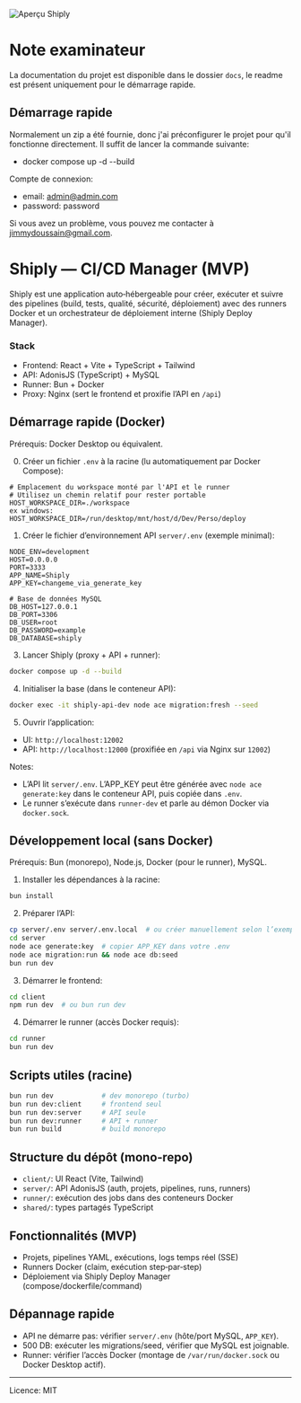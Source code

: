 ![Aperçu Shiply](https://i.ibb.co/vvvkSQMt/chrome-OZDL2-ALmo-A.png)

# Note examinateur
La documentation du projet est disponible dans le dossier `docs`, le readme est présent uniquement pour le démarrage rapide.

## Démarrage rapide
Normalement un zip a été fournie, donc j'ai préconfigurer le projet pour qu'il fonctionne directement.
Il suffit de lancer la commande suivante:
- docker compose up -d --build

Compte de connexion:
- email: admin@admin.com
- password: password

Si vous avez un problème, vous pouvez me contacter à jimmydoussain@gmail.com.

# Shiply — CI/CD Manager (MVP)

Shiply est une application auto‑hébergeable pour créer, exécuter et suivre des pipelines (build, tests, qualité, sécurité, déploiement) avec des runners Docker et un orchestrateur de déploiement interne (Shiply Deploy Manager).

### Stack
- Frontend: React + Vite + TypeScript + Tailwind
- API: AdonisJS (TypeScript) + MySQL
- Runner: Bun + Docker
- Proxy: Nginx (sert le frontend et proxifie l’API en `/api`)

## Démarrage rapide (Docker)
Prérequis: Docker Desktop ou équivalent.

0) Créer un fichier `.env` à la racine (lu automatiquement par Docker Compose):
```env
# Emplacement du workspace monté par l'API et le runner
# Utilisez un chemin relatif pour rester portable
HOST_WORKSPACE_DIR=./workspace
ex windows: HOST_WORKSPACE_DIR=/run/desktop/mnt/host/d/Dev/Perso/deploy
```

1) Créer le fichier d’environnement API `server/.env` (exemple minimal):
```env
NODE_ENV=development
HOST=0.0.0.0
PORT=3333
APP_NAME=Shiply
APP_KEY=changeme_via_generate_key

# Base de données MySQL
DB_HOST=127.0.0.1
DB_PORT=3306
DB_USER=root
DB_PASSWORD=example
DB_DATABASE=shiply

```

3) Lancer Shiply (proxy + API + runner):
```bash
docker compose up -d --build
```

4) Initialiser la base (dans le conteneur API):
```bash
docker exec -it shiply-api-dev node ace migration:fresh --seed
```

5) Ouvrir l’application:
- UI: `http://localhost:12002`
- API: `http://localhost:12000` (proxifiée en `/api` via Nginx sur `12002`)

Notes:
- L’API lit `server/.env`. L’APP_KEY peut être générée avec `node ace generate:key` dans le conteneur API, puis copiée dans `.env`.
- Le runner s’exécute dans `runner-dev` et parle au démon Docker via `docker.sock`.

## Développement local (sans Docker)
Prérequis: Bun (monorepo), Node.js, Docker (pour le runner), MySQL.

1) Installer les dépendances à la racine:
```bash
bun install
```

2) Préparer l’API:
```bash
cp server/.env server/.env.local  # ou créer manuellement selon l’exemple ci-dessus
cd server
node ace generate:key  # copier APP_KEY dans votre .env
node ace migration:run && node ace db:seed
bun run dev
```

3) Démarrer le frontend:
```bash
cd client
npm run dev  # ou bun run dev
```

4) Démarrer le runner (accès Docker requis):
```bash
cd runner
bun run dev
```

## Scripts utiles (racine)
```bash
bun run dev            # dev monorepo (turbo)
bun run dev:client     # frontend seul
bun run dev:server     # API seule
bun run dev:runner     # API + runner
bun run build          # build monorepo
```

## Structure du dépôt (mono‑repo)
- `client/`: UI React (Vite, Tailwind)
- `server/`: API AdonisJS (auth, projets, pipelines, runs, runners)
- `runner/`: exécution des jobs dans des conteneurs Docker
- `shared/`: types partagés TypeScript

## Fonctionnalités (MVP)
- Projets, pipelines YAML, exécutions, logs temps réel (SSE)
- Runners Docker (claim, exécution step‑par‑step)
- Déploiement via Shiply Deploy Manager (compose/dockerfile/command)

## Dépannage rapide
- API ne démarre pas: vérifier `server/.env` (hôte/port MySQL, `APP_KEY`).
- 500 DB: exécuter les migrations/seed, vérifier que MySQL est joignable.
- Runner: vérifier l’accès Docker (montage de `/var/run/docker.sock` ou Docker Desktop actif).

---
Licence: MIT

